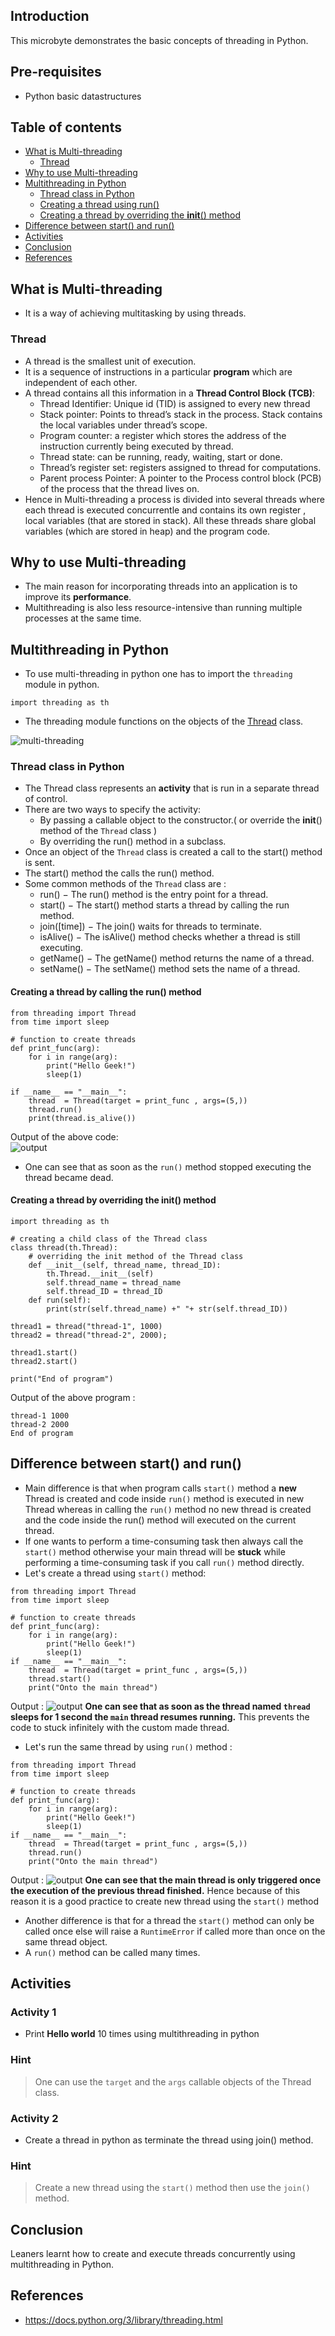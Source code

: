 ## Introduction
This microbyte demonstrates the basic concepts of threading in Python.
## Pre-requisites
- Python basic datastructures
## Table of contents
 - [What is Multi-threading](#what-is-multi-threading)
    - [Thread](#thread)
 - [Why to use Multi-threading](#why-to-use-multi-threading)
 - [Multithreading in Python](#multithreading-in-python)
    - [Thread class in Python](#thread-class-in-python)
    - [Creating a thread using run()](#creating-a-thread-by-calling-the-run-method)
    - [Creating a thread by overriding the __init__() method](#creating-a-thread-by-overriding-the-init-method)
 - [Difference between start() and run()](#difference-between-start-and-run)
 - [Activities](#activities)
 - [Conclusion](#conclusion)
 - [References](#references)
## What is Multi-threading
- It is a way of achieving multitasking by using threads.

### Thread
- A  thread is the smallest unit of execution.
- It is a sequence of instructions in a particular **program** which are independent of each other.
- A thread contains all this information in a **Thread Control Block (TCB)**:
    - Thread Identifier: Unique id (TID) is assigned to every new thread
    - Stack pointer: Points to thread’s stack in the process. Stack contains the local variables under thread’s scope.
    - Program counter: a register which stores the address of the instruction currently being executed by thread.
    - Thread state: can be running, ready, waiting, start or done.
    - Thread’s register set: registers assigned to thread for computations.
    - Parent process Pointer: A pointer to the Process control block (PCB) of the process that the thread lives on.
- Hence in Multi-threading a process is divided into several threads where each thread is executed concurrentle and contains its own register , local variables (that are stored in stack). All these threads share global variables (which are stored in heap) and the program code.

## Why to use Multi-threading

- The main reason for incorporating threads into an application is to improve its **performance**. 
- Multithreading is also less resource-intensive than running multiple processes at the same time. 

## Multithreading in Python
- To use multi-threading in python one has to import the `threading` module in python.
```
import threading as th
```
- The threading module functions on the objects of the [Thread](#thread-class-in-python) class.

![multi-threading](images/multi-threading.png)
### Thread class in Python
- The Thread class represents an **activity** that is run in a separate thread of control. 
- There are two ways to specify the activity:
    - By passing a callable object to the constructor.( or override the __init__() method of the `Thread` class )
    - By overriding the run() method in a subclass.
- Once an object of the `Thread` class is created a call to the start() method is sent. 
- The start() method the calls the run() method.
- Some common methods of the `Thread` class are : 
    - run() − The run() method is the entry point for a thread.
    - start() − The start() method starts a thread by calling the run method.
    - join([time]) − The join() waits for threads to terminate.
    - isAlive() − The isAlive() method checks whether a thread is still executing.
    - getName() − The getName() method returns the name of a thread.
    - setName() − The setName() method sets the name of a thread.

#### Creating a thread by calling the run() method 
```
from threading import Thread
from time import sleep

# function to create threads
def print_func(arg):
	for i in range(arg):
		print("Hello Geek!")
		sleep(1)

if __name__ == "__main__":
    thread  = Thread(target = print_func , args=(5,))
    thread.run()
    print(thread.is_alive()) 
```

Output of the above code: \
![output](images/output-1.png)

- One can see that as soon as the `run()` method stopped executing the thread became dead.
#### Creating a thread by overriding the __init__() method
```
import threading as th

# creating a child class of the Thread class 
class thread(th.Thread): 
    # overriding the init method of the Thread class
	def __init__(self, thread_name, thread_ID):
		th.Thread.__init__(self)
		self.thread_name = thread_name
		self.thread_ID = thread_ID
	def run(self):
		print(str(self.thread_name) +" "+ str(self.thread_ID))

thread1 = thread("thread-1", 1000)
thread2 = thread("thread-2", 2000);

thread1.start()
thread2.start()

print("End of program")

```
Output of the above program : 
```
thread-1 1000
thread-2 2000
End of program
```
## Difference between start() and run()

- Main difference is that when program calls `start()` method a **new** Thread is created and code inside `run()` method is executed in new Thread whereas in calling the `run()` method no new thread is created and the code inside the run() method will executed on the current thread.
- If one wants to perform a time-consuming task then always call the `start()` method otherwise your main thread will be **stuck** while performing a time-consuming task if you call `run()` method directly. 
- Let's create a thread using `start()` method:
```
from threading import Thread
from time import sleep

# function to create threads
def print_func(arg):
    for i in range(arg):
        print("Hello Geek!")
        sleep(1)
if __name__ == "__main__":
    thread  = Thread(target = print_func , args=(5,))
    thread.start()
    print("Onto the main thread")

```

Output :
![output](images/output-2.png)
**One can see that as soon as the thread named `thread` sleeps for 1 second the `main` thread resumes running.** This prevents the code to stuck infinitely with the custom made thread.
- Let's run the same thread by using `run()` method : 
```
from threading import Thread
from time import sleep

# function to create threads
def print_func(arg):
    for i in range(arg):
        print("Hello Geek!")
        sleep(1)
if __name__ == "__main__":
    thread  = Thread(target = print_func , args=(5,))
    thread.run()
    print("Onto the main thread")

```
Output : 
![output](images/output-3.png)
**One can see that the main thread is only triggered once the execution of the previous thread finished.** Hence because of this reason it is a good practice to create new thread using the `start()` method
- Another difference is that for a thread the `start()` method can only be called once else will raise a `RuntimeError` if called more than once on the same thread object.
- A `run()` method can be called many times.
## Activities
### Activity 1 
- Print **Hello world** 10 times using multithreading in python
### Hint
> One can use the `target` and the `args` callable objects of the Thread class.

### Activity 2
- Create a thread in python as terminate the thread using join() method.

### Hint
> Create a new thread using the `start()` method then use the `join()` method.
## Conclusion
Leaners learnt how to create and execute threads concurrently using multithreading in Python.

## References
- https://docs.python.org/3/library/threading.html
